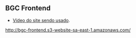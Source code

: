 

## BGC Frontend

- [Vídeo do site sendo usado](https://www.youtube.com/watch?v=kWpBPtolxFw).

http://bgc-frontend.s3-website-sa-east-1.amazonaws.com/
